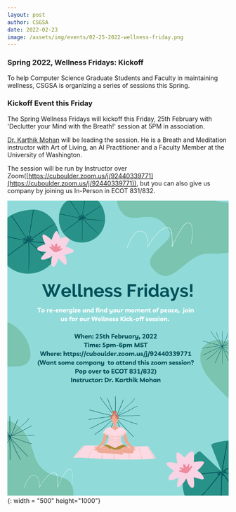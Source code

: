 ```yaml
---
layout: post
author: CSGSA
date: 2022-02-23
image: /assets/img/events/02-25-2022-wellness-friday.png
---
```

### Spring 2022, Wellness Fridays: Kickoff

To help Computer Science Graduate Students and Faculty in maintaining wellness, CSGSA is organizing a series of sessions this Spring.

### Kickoff Event this Friday
The Spring Wellness Fridays will kickoff this Friday, 25th February with 'Declutter your Mind with the Breath!' session at 5PM in association.

[Dr. Karthik Mohan](https://www.ece.uw.edu/people/karthik-mohan/) will be leading the session. He is a Breath and Meditation instructor with Art of Living, an AI Practitioner and a Faculty Member at the University of Washington.

The session will be run by Instructor over Zoom([https://cuboulder.zoom.us/j/92440339771](https://cuboulder.zoom.us/j/92440339771)), but you can also give us company by joining us In-Person in ECOT 831/832.

![Poster](/assets/img/events/02-25-2022-wellness-friday.png){: width = "500" height="1000"}
